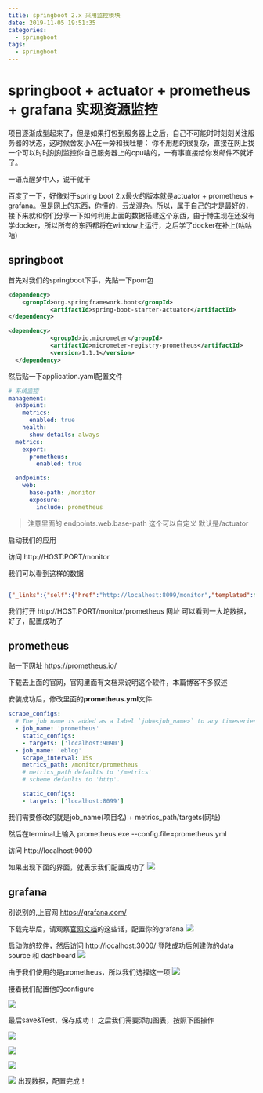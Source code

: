 ```yaml
---
title: springboot 2.x 采用监控模块
date: 2019-11-05 19:51:35
categories:
  - springboot
tags:
  - springboot
---
```


# springboot + actuator + prometheus + grafana 实现资源监控


项目逐渐成型起来了，但是如果打包到服务器上之后，自己不可能时时刻刻关注服务器的状态，这时候舍友小A在一旁和我吐槽：
你不用想的很复杂，直接在网上找一个可以时时刻刻监控你自己服务器上的cpu啥的，一有事直接给你发邮件不就好了。

一语点醒梦中人，说干就干

百度了一下，好像对于spring boot 2.x最火的版本就是actuator + prometheus + grafana。但是网上的东西，你懂的，云龙混杂。所以，属于自己的才是最好的，接下来就和你们分享一下如何利用上面的数据搭建这个东西，由于博主现在还没有学docker，所以所有的东西都将在window上运行，之后学了docker在补上(咕咕咕)


## springboot

首先对我们的springboot下手，先贴一下pom包

```xml
<dependency>
    <groupId>org.springframework.boot</groupId>
            <artifactId>spring-boot-starter-actuator</artifactId>
</dependency>

<dependency>
            <groupId>io.micrometer</groupId>
            <artifactId>micrometer-registry-prometheus</artifactId>
            <version>1.1.1</version>
  </dependency>
```


然后贴一下application.yaml配置文件

```yaml
# 系统监控
management:
  endpoint:
    metrics:
      enabled: true
    health:
      show-details: always
  metrics:
    export:
      prometheus:
        enabled: true

  endpoints:
    web:
      base-path: /monitor
      exposure:
        include: prometheus
```


> 注意里面的 endpoints.web.base-path  这个可以自定义
默认是/actuator



启动我们的应用

访问 http://HOST:PORT/monitor

我们可以看到这样的数据
```json

{"_links":{"self":{"href":"http://localhost:8099/monitor","templated":false},"prometheus":{"href":"http://localhost:8099/monitor/prometheus","templated":false}}}
```
我们打开 http://HOST:PORT/monitor/prometheus 网址 可以看到一大坨数据，好了，配置成功了



## prometheus

贴一下网址 https://prometheus.io/

下载去上面的官网，官网里面有文档来说明这个软件，本篇博客不多叙述

安装成功后，修改里面的**prometheus.yml**文件

```yml
scrape_configs:
  # The job name is added as a label `job=<job_name>` to any timeseries scraped from this config.
  - job_name: 'prometheus'
    static_configs:
    - targets: ['localhost:9090']
  - job_name: 'eblog'
    scrape_interval: 15s
    metrics_path: /monitor/prometheus
    # metrics_path defaults to '/metrics'
    # scheme defaults to 'http'.

    static_configs:
    - targets: ['localhost:8099']
```

我们需要修改的就是job_name(项目名) + metrics_path/targets(网址)


然后在terminal上输入 prometheus.exe --config.file=prometheus.yml

访问 http://localhost:9090

如果出现下面的界面，就表示我们配置成功了
![](https://s2.ax1x.com/2019/11/05/M9Fkyn.png)

## grafana
别说别的,上官网 https://grafana.com/

下载完毕后，请观察[官网文档](https://grafana.com/docs/installation/windows/)的这些话，配置你的grafana
![](https://s2.ax1x.com/2019/11/05/M9F2tS.png)

启动你的软件，然后访问 http://localhost:3000/
登陆成功后创建你的data source 和 dashboard
![](https://s2.ax1x.com/2019/11/05/M9F5Xn.png)

由于我们使用的是prometheus，所以我们选择这一项
![](https://s2.ax1x.com/2019/11/05/M9FxXR.png)


接着我们配置他的configure

![](https://s2.ax1x.com/2019/11/05/M9kA9e.png)

最后save&Test，保存成功！
之后我们需要添加图表，按照下图操作

![](https://s2.ax1x.com/2019/11/05/M9kDCF.png)

![](https://s2.ax1x.com/2019/11/05/M9kogH.png)

![](https://s2.ax1x.com/2019/11/05/M9kqbt.png)

![](https://s2.ax1x.com/2019/11/05/M9APrn.png)
出现数据，配置完成！
